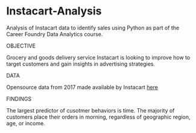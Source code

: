 # Instacart-Analysis
Analysis of Instacart data to identify sales  using Python as part of the Career Foundry Data Analytics course.

OBJECTIVE

Grocery and goods delivery service Instacart is looking to improve how to target customers and gain insights in advertising strategies.

DATA

Opensource data from 2017 made available by Instacart [here](https://www.instacart.com/datasets/grocery-shopping-2017)

FINDINGS

The largest predictor of cusotmer behaviors is time.  The majority of customers place their orders in morning, regardless of geographic region, age, or income.
